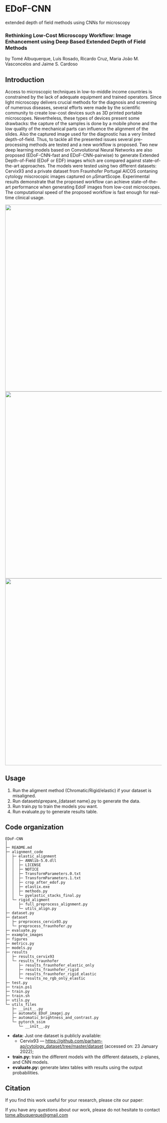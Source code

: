# EDoF-CNN
extended depth of field methods using CNNs for microscopy

### Rethinking Low-Cost Microscopy Workflow: Image Enhancement using Deep Based Extended Depth of Field Methods

by Tomé Albuquerque, Luís Rosado, Ricardo Cruz, Maria João M. Vasconcelos and Jaime S. Cardoso

## Introduction
Access to microscopic techniques in low-to-middle income countries is constrained by the lack of adequate equipment and trained operators. Since light microscopy delivers crucial methods for the diagnosis and screening of numerous diseases, several efforts were made by the scientific community to create low-cost devices such as 3D printed portable microscopes. Nevertheless, these types of devices present some drawbacks: the capture of the samples is done by a mobile phone and the low quality of the mechanical parts can influence the alignment of the slides. Also the captured image used for the diagnostic has a very limited depth-of-field. Thus, to tackle all the presented issues several pre-processing methods are tested and a new workflow is proposed. Two new deep learning models based on Convolutional Neural Networks are also proposed (EDoF-CNN-fast and EDoF-CNN-pairwise) to generate Extended Depth-of-Field (EDoF or EDF) images which are compared against state-of-the-art approaches. The models were tested using two different datasets: Cervix93 and a private dataset from Fraunhofer Portugal AICOS contaning cytology miscrocopic images captured on $\mu$SmartScope. Experimental results demonstrate that the proposed workflow can achieve state-of-the-art performance when generating EdoF images from low-cost microscopes. The computational speed of the proposed workflow is fast enough for real-time clinical usage.

<img src="https://github.com/tomealbuquerque/EDoF-CNN/blob/main/figures/workflow.PNG" width="600">
<img src="https://github.com/tomealbuquerque/EDoF-CNN/blob/main/figures/EDoF-CNN-fast.PNG" width="600">
<img src="https://github.com/tomealbuquerque/EDoF-CNN/blob/main/figures/EDoF-CNN-pairwise.PNG" width="600">

## Usage
  
  1. Run the aligment method (Chromatic/Rigid/elastic) if your dataset is misaligned.
  2. Run datasets\prepare_{dataset name}.py to generate the data.
  3. Run train.py to train the models you want.
  4. Run evaluate.py to generate results table.


## Code organization
```
EDoF-CNN
│ 
├─ README.md
├─ alignment_code
│  ├─ elastic_alignment
│  │  ├─ ANNlib-5.0.dll
│  │  ├─ LICENSE
│  │  ├─ NOTICE
│  │  ├─ TransformParameters.0.txt
│  │  ├─ TransformParameters.1.txt
│  │  ├─ crop_after_edof.py
│  │  ├─ elastix.exe
│  │  ├─ methods.py
│  │  └─ pyelastic_stacks_final.py
│  └─ rigid_aligment
│     ├─ full_preprocess_alignment.py
│     └─ utils_align.py
├─ dataset.py
├─ dataset
│  ├─ preprocess_cervix93.py
│  └─ preprocess_fraunhofer.py
├─ evaluate.py
├─ example_images
├─ figures
├─ metrics.py
├─ models.py
├─ results
│  ├─ results_cervix93
│  └─ results_fraunhofer
│     ├─ results_fraunhofer_elastic_only
│     ├─ results_fraunhofer_rigid
│     ├─ results_fraunhofer_rigid_elastic
│     └─ results_no_rgb_only_elastic
├─ test.py
├─ train.ps1
├─ train.py
├─ train.sh
├─ utils.py
└─ utils_files
   ├─ __init__.py
   ├─ automate_EDoF_imagej.py
   ├─ automatic_brightness_and_contrast.py
   └─ pytorch_ssim
      └─ __init__.py
```
  * **data:** Just one dataset is publicly available: 
    * Cervix93 — https://github.com/parham-ap/cytology_dataset/tree/master/dataset (accessed on: 23 January 2022);
  * **train.py:** train the different models with the different datasets, z-planes, and CNN models.
  * **evaluate.py:** generate latex tables with results using the output probabilities.

## Citation
If you find this work useful for your research, please cite our paper:


If you have any questions about our work, please do not hesitate to contact [tome.albuquerque@gmail.com](tome.albuquerque@gmail.com)
